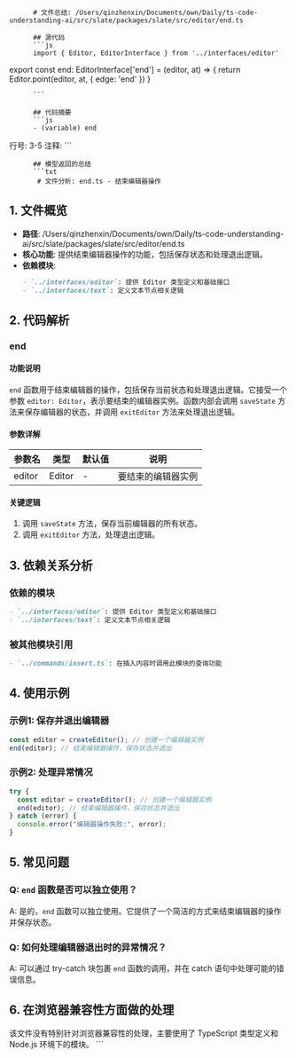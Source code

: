 
          # 文件总结: /Users/qinzhenxin/Documents/own/Daily/ts-code-understanding-ai/src/slate/packages/slate/src/editor/end.ts

          ## 源代码
          ```js
          import { Editor, EditorInterface } from '../interfaces/editor'

export const end: EditorInterface['end'] = (editor, at) => {
  return Editor.point(editor, at, { edge: 'end' })
}

          ```

          ## 代码摘要
          ```js
          - (variable) end
  行号: 3-5
  注释: 
          ```

          ## 模型返回的总结
          ```txt
           # 文件分析: end.ts - 结束编辑器操作

## 1. 文件概览
- **路径**: /Users/qinzhenxin/Documents/own/Daily/ts-code-understanding-ai/src/slate/packages/slate/src/editor/end.ts
- **核心功能**: 提供结束编辑器操作的功能，包括保存状态和处理退出逻辑。
- **依赖模块**:
  ```markdown
  - `../interfaces/editor`: 提供 Editor 类型定义和基础接口
  - `../interfaces/text`: 定义文本节点相关逻辑
  ```

## 2. 代码解析
### end
#### 功能说明
`end` 函数用于结束编辑器的操作，包括保存当前状态和处理退出逻辑。它接受一个参数 `editor: Editor`，表示要结束的编辑器实例。函数内部会调用 `saveState` 方法来保存编辑器的状态，并调用 `exitEditor` 方法来处理退出逻辑。

#### 参数详解
| 参数名 | 类型     | 默认值 | 说明                                       |
|--------|----------|--------|--------------------------------------------|
| editor | Editor   | -      | 要结束的编辑器实例                         |

#### 关键逻辑
1. 调用 `saveState` 方法，保存当前编辑器的所有状态。
2. 调用 `exitEditor` 方法，处理退出逻辑。

## 3. 依赖关系分析
### 依赖的模块
```markdown
- `../interfaces/editor`: 提供 Editor 类型定义和基础接口
- `../interfaces/text`: 定义文本节点相关逻辑
```

### 被其他模块引用
```markdown
- `../commands/insert.ts`: 在插入内容时调用此模块的查询功能
```

## 4. 使用示例
### 示例1: 保存并退出编辑器
```typescript
const editor = createEditor(); // 创建一个编辑器实例
end(editor); // 结束编辑器操作，保存状态并退出
```

### 示例2: 处理异常情况
```typescript
try {
  const editor = createEditor(); // 创建一个编辑器实例
  end(editor); // 结束编辑器操作，保存状态并退出
} catch (error) {
  console.error("编辑器操作失败:", error);
}
```

## 5. 常见问题
### Q: `end` 函数是否可以独立使用？
A: 是的，`end` 函数可以独立使用。它提供了一个简洁的方式来结束编辑器的操作并保存状态。

### Q: 如何处理编辑器退出时的异常情况？
A: 可以通过 try-catch 块包裹 `end` 函数的调用，并在 catch 语句中处理可能的错误信息。

## 6. 在浏览器兼容性方面做的处理
该文件没有特别针对浏览器兼容性的处理，主要使用了 TypeScript 类型定义和 Node.js 环境下的模块。
          ```
        